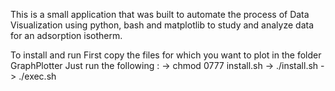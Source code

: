 This is a small application that was built to automate the process of Data Visualization using python, bash and matplotlib to study and analyze data for an adsorption isotherm.

To install and run First copy the files for which you want to plot in the folder GraphPlotter
Just run the following :
	-> chmod 0777 install.sh
	->  ./install.sh
	-> ./exec.sh